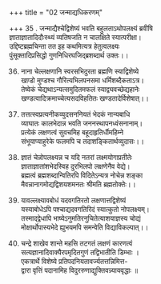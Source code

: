 +++
title = "02 जन्माद्यधिकरणम्"

+++
35 . जन्माद्यैश्चेद्विशेष्यं भवति बहुलताऽथोपलक्ष्यं ब्रवीषि  
 ज्ञाताज्ञातादिदौःस्थ्यं व्यतिषजति न चालक्षिते स्यात्परीक्षा।  
 उद्दिष्टब्रह्मचिन्ता तत इह कथमित्यत्र हेतुत्वलक्ष्यः  
 पुंसूक्तादिप्रसिद्धो गुणनिधिरघजिद्ब्रशब्दार्थ उक्तः।।

36. नाना चेल्लक्षणानि स्वरसभिदुरता ब्रह्मणि स्याद्विशेष्ये  
 खण़्डो मुण्डश्च गौरित्यभिलपनसमा धर्मिशब्दैकताऽत्र।  
 तेष्वेकं चेद्यथाऽन्यत्समुदितमफलं स्याद्व्यवच्छेद्यहानेः  
 खण्डत्वादिक्रमाच्चेत्यसदविहतितः खण्डतादेर्विशेषात्।।

37. तत्तत्स्वप्रत्यनीकव्युदसननियतं भेदकं नान्यबाधि  
 व्याघातः कालभेदान्न भवति जननस्थापनध्वंसनानाम्।  
 प्रत्येकं लक्षणत्वं सुवचमिह बहूदाहृतिर्धीमहिम्ने  
 संभूयाप्याहुरेके फलमपि च तदाशङ्कितार्थव्युदासः।।

38. ज्ञातं चेन्नोपलक्ष्यन्न च यदि नतरां लक्ष्मयोगाप्रतीतेः  
 ज्ञाताज्ञातांशभेदस्विह दुरभिलपो लक्षणेनैव वेद्ये।  
 ब्रह्मत्वं ब्रह्मशब्दान्वितिरपि विदितेऽन्यत्र नोचेन्न शङ्का  
 मैवन्नानागमोद्यद्विशयशमनतः श्रीमति ब्रह्मतोक्तेः।।

39. यावल्लक्ष्यावबोधं यदवगतिरतो लक्षणात्तद्विशेष्यं  
 यस्याबोधेऽपि पश्चाद्यदवगतिरिदं स्यात्कुतो नोपलक्ष्यम्।  
 तस्माद्द्वेधापि भाष्येऽनुमतिरनुचितेत्याशयाज्ञस्य चोद्यं  
 मोक्षार्थोपास्यभेदे ह्युभयमपि समन्वेति विद्याविकल्पात्।।

40. चन्द्रे शाखेव शान्ते महसि तटगतं लक्षणं कारणत्वं  
सत्यज्ञानादिवाक्यैरपमृदितगुणं तद्विभातीति डिम्भाः ।  
एकत्रार्थे विशेष्ये प्रतिपदनियतावर्ज्यतत्तन्निमित्त-  
द्वारा वृत्तिं पदानामिह विदुररुणाद्युक्तिवन्न्यायवृद्धाः ॥
